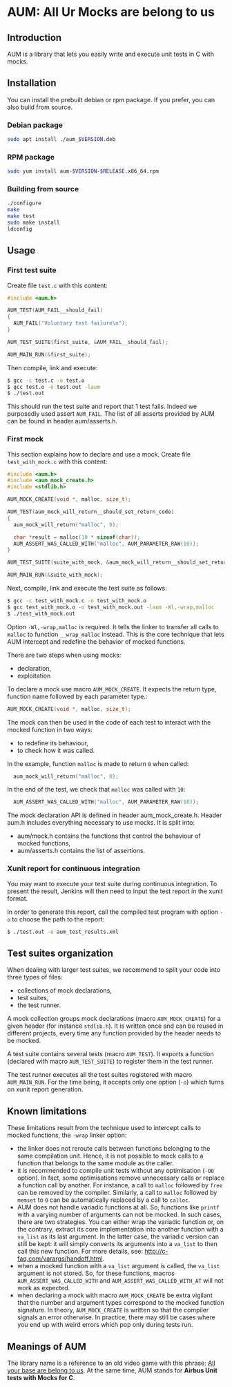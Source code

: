 # AUM: All Ur Mocks are belong to us

## Introduction

AUM is a library that lets you easily write and execute unit tests in C with mocks.

## Installation

You can install the prebuilt debian or rpm package. If you prefer, you can also build from source.

### Debian package

```bash
sudo apt install ./aum_$VERSION.deb
```

### RPM package

```bash
sudo yum install aum-$VERSION-$RELEASE.x86_64.rpm
```

### Building from source

```bash
./configure
make
make test
sudo make install
ldconfig
```

## Usage

### First test suite

Create file `test.c` with this content:

```c
#include <aum.h>

AUM_TEST(AUM_FAIL__should_fail)
{
  AUM_FAIL("Voluntary test failure\n");
}

AUM_TEST_SUITE(first_suite, &AUM_FAIL__should_fail);

AUM_MAIN_RUN(&first_suite);
```

Then compile, link and execute:
```bash
$ gcc -c test.c -o test.o
$ gcc test.o -o test.out -laum
$ ./test.out
```

This should run the test suite and report that 1 test fails. Indeed we purposedly used assert `AUM_FAIL`. The list of all asserts provided by AUM can be found in header aum/asserts.h.


### First mock

This section explains how to declare and use a mock.
Create file `test_with_mock.c` with this content:
```c
#include <aum.h>
#include <aum_mock_create.h>
#include <stdlib.h>

AUM_MOCK_CREATE(void *, malloc, size_t);

AUM_TEST(aum_mock_will_return__should_set_return_code)
{
  aum_mock_will_return("malloc", 0);

  char *result = malloc(10 * sizeof(char));
  AUM_ASSERT_WAS_CALLED_WITH("malloc", AUM_PARAMETER_RAW(10));
}

AUM_TEST_SUITE(suite_with_mock, &aum_mock_will_return__should_set_return_code);

AUM_MAIN_RUN(&suite_with_mock);
```

Next, compile, link and execute the test suite as follows:
```bash
$ gcc -c test_with_mock.c -o test_with_mock.o
$ gcc test_with_mock.o -o test_with_mock.out -laum -Wl,-wrap,malloc
$ ./test_with_mock.out
```

Option `-Wl,-wrap,malloc` is required. It tells the linker to transfer all calls to `malloc` to function `__wrap_malloc` instead. This is the core technique that lets AUM intercept and redefine the behavior of mocked functions.

There are two steps when using mocks:
* declaration,
* exploitation

To declare a mock use macro `AUM_MOCK_CREATE`. It expects the return type, function name followed by each parameter type.:
```c
AUM_MOCK_CREATE(void *, malloc, size_t);
```

The mock can then be used in the code of each test to interact with the mocked function in two ways:
* to redefine its behaviour,
* to check how it was called.

In the example, function `malloc` is made to return `0` when called:
```c
  aum_mock_will_return("malloc", 0);
```

In the end of the test, we check that `malloc` was called with `10`:
```c
  AUM_ASSERT_WAS_CALLED_WITH("malloc", AUM_PARAMETER_RAW(10));
```

The mock declaration API is defined in header aum_mock_create.h. 
Header aum.h includes everything necessary to use mocks. It is split into:
* aum/mock.h contains the functions that control the behaviour of mocked functions,
* aum/asserts.h contains the list of assertions.


### Xunit report for continuous integration

You may want to execute your test suite during continuous integration. To present the result, Jenkins will then need to input the test report in the xunit format.

In order to generate this report, call the compiled test program with option `-o` to choose the path to the report:
```bash
$ ./test.out -o aum_test_results.xml
```

## Test suites organization

When dealing with larger test suites, we recommend to split your code into three types of files:
* collections of mock declarations,
* test suites,
* the test runner.

A mock collection groups mock declarations (macro `AUM_MOCK_CREATE`) for a given header (for instance `stdlib.h`). It is written once and can be reused in different projects, every time any function provided by the header needs to be mocked.

A test suite contains several tests (macro `AUM_TEST`). It exports a function (declared with macro `AUM_TEST_SUITE`) to register them in the test runner.

The test runner executes all the test suites registered with macro `AUM_MAIN_RUN`. For the time being, it accepts only one option (`-o`) which turns on xunit report generation.

## Known limitations

These limitations result from the technique used to intercept calls to mocked functions, the `-wrap` linker option:
* the linker does not reroute calls between functions belonging to the same compilation unit. Hence, it is not possible to mock calls to a function that belongs to the same module as the caller.
* it is recommended to compile unit tests without any optimisation (`-O0` option). In fact, some optimisations remove unnecessary calls or replace a function call by another. For instance, a call to `malloc` followed by `free` can be removed by the compiler. Similarly, a call to `malloc` followed by `memset` to `0` can be automatically replaced by a call to `calloc`.
* AUM does not handle variadic functions at all. So, functions like `printf` with a varying number of arguments can not be mocked. In such cases, there are two strategies. You can either wrap the variadic function or, on the contrary, extract its core implementation into another function with a `va_list` as its last argument. In the latter case, the variadic version can still be kept: it will simply converts its arguments into a `va_list` to then call this new function. For more details, see: http://c-faq.com/varargs/handoff.html.
* when a mocked function with a `va_list` argument is called, the `va_list` argument is not stored. So, for these functions, macros `AUM_ASSERT_WAS_CALLED_WITH` and `AUM_ASSERT_WAS_CALLED_WITH_AT` will not work as expected.
* when declaring a mock with macro `AUM_MOCK_CREATE` be extra vigilant that the number and argument types correspond to the mocked function signature. In theory, `AUM_MOCK_CREATE` is written so that the compiler signals an error otherwise. In practice, there may still be cases where you end up with weird errors which pop only during tests run.

## Meanings of AUM

The library name is a reference to an old video game with this phrase: [All your base are belong to us](https://en.wikipedia.org/wiki/All_your_base_are_belong_to_us).
At the same time, AUM stands for **Airbus Unit tests with Mocks for C**.


